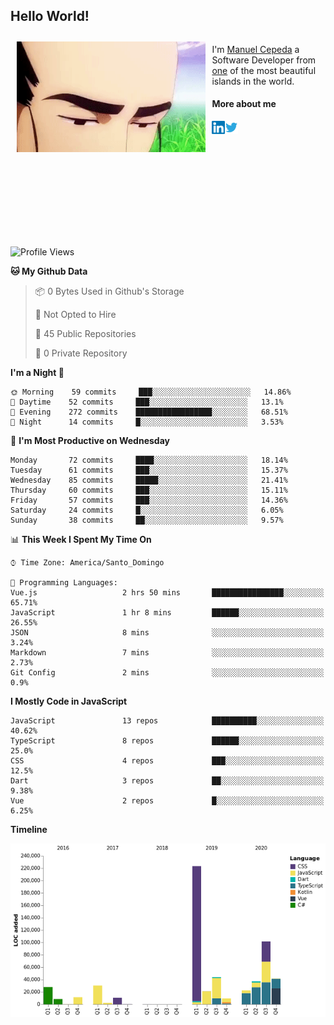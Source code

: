 <h2> Hello World!</h2>

<div style="display:inline-block">
  <img alt="Ah, I see you're a man of culture as well" align="left" width="60%" style="margin: 10px" src="https://raw.githubusercontent.com/mecm1993/mecm1993/master/assets/background.gif">

  I'm [Manuel Cepeda](https://manuelcepeda.dev) a Software Developer from [one](https://en.wikipedia.org/wiki/Dominican_Republic) of the most beautiful islands in the world.

  #### More about me

  <a href="https://www.linkedin.com/in/manuel-cepeda-0336a999/">
    <img align="left" alt="Manuel Cepeda | LinkedIn" width="21px" src="https://raw.githubusercontent.com/mecm1993/mecm1993/master/assets/linkedin.svg" />
  </a>
  <a href="https://twitter.com/mecm1993">
    <img align="left" alt="Manuel Cepeda | Twitter" width="21px" src="https://raw.githubusercontent.com/mecm1993/mecm1993/master/assets/twitter.svg" />
  </a>
  <br />
  <br />
  <br />
  <br />
  <br />
  <br />
  <br />
  <br />
  <br />
  <br />
  <br />
</div>

<!--START_SECTION:waka-->
![Profile Views](http://img.shields.io/badge/Profile%20Views-0-blue)

**🐱 My Github Data** 

> 📦 0 Bytes Used in Github's Storage 
 > 
> 🚫 Not Opted to Hire
 > 
> 📜 45 Public Repositories
 > 
> 🔑 0 Private Repository 
 > 
**I'm a Night 🦉** 

```text
🌞 Morning    59 commits     ███░░░░░░░░░░░░░░░░░░░░░░   14.86% 
🌆 Daytime    52 commits     ███░░░░░░░░░░░░░░░░░░░░░░   13.1% 
🌃 Evening    272 commits    █████████████████░░░░░░░░   68.51% 
🌙 Night      14 commits     █░░░░░░░░░░░░░░░░░░░░░░░░   3.53%

```
📅 **I'm Most Productive on Wednesday** 

```text
Monday       72 commits     ████░░░░░░░░░░░░░░░░░░░░░   18.14% 
Tuesday      61 commits     ███░░░░░░░░░░░░░░░░░░░░░░   15.37% 
Wednesday    85 commits     █████░░░░░░░░░░░░░░░░░░░░   21.41% 
Thursday     60 commits     ███░░░░░░░░░░░░░░░░░░░░░░   15.11% 
Friday       57 commits     ███░░░░░░░░░░░░░░░░░░░░░░   14.36% 
Saturday     24 commits     █░░░░░░░░░░░░░░░░░░░░░░░░   6.05% 
Sunday       38 commits     ██░░░░░░░░░░░░░░░░░░░░░░░   9.57%

```


📊 **This Week I Spent My Time On** 

```text
⌚︎ Time Zone: America/Santo_Domingo

💬 Programming Languages: 
Vue.js                   2 hrs 50 mins       ████████████████░░░░░░░░░   65.71% 
JavaScript               1 hr 8 mins         ██████░░░░░░░░░░░░░░░░░░░   26.55% 
JSON                     8 mins              ░░░░░░░░░░░░░░░░░░░░░░░░░   3.24% 
Markdown                 7 mins              ░░░░░░░░░░░░░░░░░░░░░░░░░   2.73% 
Git Config               2 mins              ░░░░░░░░░░░░░░░░░░░░░░░░░   0.9%

```

**I Mostly Code in JavaScript** 

```text
JavaScript               13 repos            ██████████░░░░░░░░░░░░░░░   40.62% 
TypeScript               8 repos             ██████░░░░░░░░░░░░░░░░░░░   25.0% 
CSS                      4 repos             ███░░░░░░░░░░░░░░░░░░░░░░   12.5% 
Dart                     3 repos             ██░░░░░░░░░░░░░░░░░░░░░░░   9.38% 
Vue                      2 repos             █░░░░░░░░░░░░░░░░░░░░░░░░   6.25%

```


**Timeline**

![Chart not found](https://raw.githubusercontent.com/mecm1993/mecm1993/master/charts/bar_graph.png) 


<!--END_SECTION:waka-->